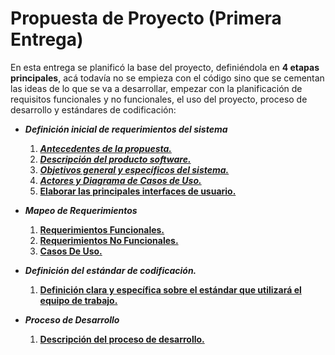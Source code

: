# Propuesta de Proyecto (Primera Entrega)
En esta entrega se planificó la base del proyecto, definiéndola en **4 etapas principales**, acá todavía no se empieza con el código sino que se cementan las ideas de lo que se va a desarrollar, empezar con la planificación de requisitos funcionales y no funcionales, el uso del proyecto, proceso de desarrollo y estándares de codificación:

 - ***Definición inicial de requerimientos del sistema***
 
	 1.    [_**Antecedentes de la propuesta.**_](https://github.com/IvanChiPolanco/Proyecto-Programacion-Estructurada/blob/77726dbac2c55f250a43b5a32b41596fd71a604a/reqSistema/antecedentes.md) 
	 2.    [_**Descripción del producto software.**_](https://github.com/IvanChiPolanco/Proyecto-Programacion-Estructurada/blob/ffd5f75ff1a28ebc475a275fab080fae06596150/reqSistema/descripcionSoftware.md)
	 3.    [_**Objetivos general y específicos del sistema.**_](https://github.com/IvanChiPolanco/Proyecto-Programacion-Estructurada/blob/ffd5f75ff1a28ebc475a275fab080fae06596150/reqSistema/objetivos.md)
	 4.    [_**Actores y Diagrama de Casos de Uso.**_](https://github.com/IvanChiPolanco/Proyecto-Programacion-Estructurada/blob/ffd5f75ff1a28ebc475a275fab080fae06596150/reqSistema/casosdeUso.md)
	 5.    [**Elaborar las principales interfaces de usuario.**](https://github.com/IvanChiPolanco/Proyecto-Programacion-Estructurada/blob/ffd5f75ff1a28ebc475a275fab080fae06596150/reqSistema/interfaces.md)
 - ***Mapeo de Requerimientos***
	 1.    [**Requerimientos Funcionales.**](https://github.com/IvanChiPolanco/Proyecto-Programacion-Estructurada/blob/80efe752314c0180c90447375130a6c40c484aef/mapeoReqs/reqsFuncionales.md)
	2.  [**Requerimientos No Funcionales.**](https://github.com/IvanChiPolanco/Proyecto-Programacion-Estructurada/blob/4ae2c662b43102254edb49a6de5420bfdb8dcaaa/mapeoReqs/reqsNoFuncionales.md)
	3. [**Casos De Uso.**](https://github.com/IvanChiPolanco/Proyecto-Programacion-Estructurada/blob/d58fd0054ecfa58cb177b9904dd714ac2d808c78/mapeoReqs/casosDeUso.md)
 - ***Definición del estándar de codificación.***
	 1.   [**Definición clara y específica sobre el estándar que utilizará el equipo de trabajo.**](https://github.com/IvanChiPolanco/Proyecto-Programacion-Estructurada/blob/3d09fd5e7e176dae5784f01764d34da28d85a7ea/mapeoReqs/estandarCod.md)
 - ***Proceso de Desarrollo***
	 1.  [**Descripción del proceso de desarrollo.**]()
